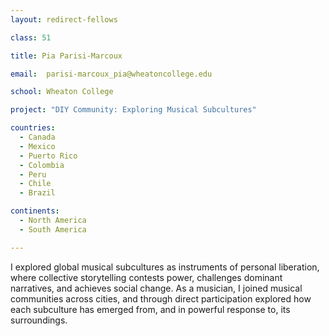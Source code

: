 ```yaml
---
layout: redirect-fellows

class: 51

title: Pia Parisi-Marcoux

email:  parisi-marcoux_pia@wheatoncollege.edu

school: Wheaton College

project: "DIY Community: Exploring Musical Subcultures"

countries:
  - Canada
  - Mexico
  - Puerto Rico
  - Colombia
  - Peru
  - Chile
  - Brazil

continents:
  - North America
  - South America 

---
```


I explored global musical subcultures as instruments of personal liberation, where collective storytelling contests power, challenges dominant narratives, and achieves social change. As a musician, I joined musical communities across cities, and through direct participation explored how each subculture has emerged from, and in powerful response to, its surroundings.